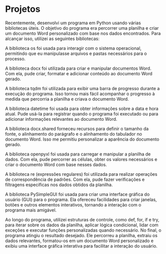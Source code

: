 # Projetos

Recentemente, desenvolvi um programa em Python usando várias bibliotecas úteis. O objetivo do programa era percorrer uma planilha e criar um documento Word personalizado com base nos dados encontrados. Para alcançar isso, utilizei as seguintes bibliotecas:

A biblioteca os foi usada para interagir com o sistema operacional, permitindo que eu manipulasse arquivos e pastas necessários para o processo.

A biblioteca docx foi utilizada para criar e manipular documentos Word. Com ela, pude criar, formatar e adicionar conteúdo ao documento Word gerado.

A biblioteca tqdm foi utilizada para exibir uma barra de progresso durante a execução do programa. Isso tornou mais fácil acompanhar o progresso à medida que percorria a planilha e criava o documento Word.

A biblioteca datetime foi usada para obter informações sobre a data e hora atual. Pude usá-la para registrar quando o programa foi executado ou para adicionar informações relevantes ao documento Word.

A biblioteca docx.shared forneceu recursos para definir o tamanho da fonte, o alinhamento do parágrafo e o alinhamento do tabulador no documento Word. Isso me permitiu personalizar a aparência do documento gerado.

A biblioteca openpyxl foi usada para carregar e manipular a planilha de dados. Com ela, pude percorrer as células, obter os valores necessários e criar o documento Word com base nesses dados.

A biblioteca re (expressões regulares) foi utilizada para realizar operações de correspondência de padrões. Com ela, pude fazer verificações e filtragens específicas nos dados obtidos da planilha.

A biblioteca PySimpleGUI foi usada para criar uma interface gráfica do usuário (GUI) para o programa. Ela ofereceu facilidades para criar janelas, botões e outros elementos interativos, tornando a interação com o programa mais amigável.

Ao longo do programa, utilizei estruturas de controle, como def, for, if e try, para iterar sobre os dados da planilha, aplicar lógica condicional, lidar com exceções e executar funções personalizadas quando necessário.
No final, o programa atingiu o resultado desejado. Ele percorreu a planilha, extraiu os dados relevantes, formatou-os em um documento Word personalizado e exibiu uma interface gráfica interativa para facilitar a interação do usuário.
